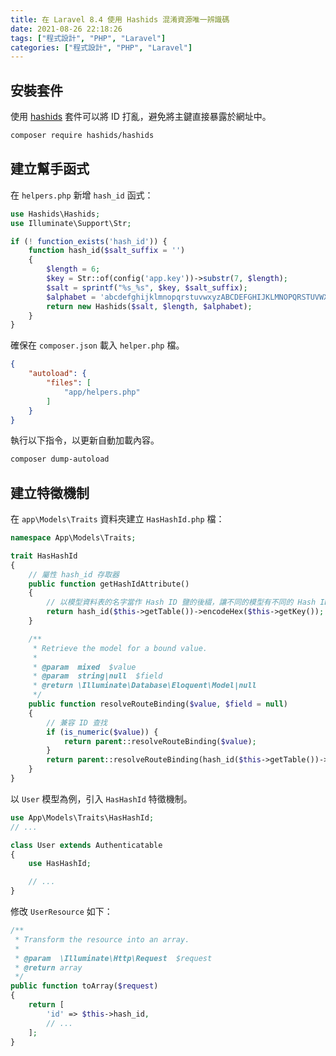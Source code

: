 ```yaml
---
title: 在 Laravel 8.4 使用 Hashids 混淆資源唯一辨識碼
date: 2021-08-26 22:18:26
tags: ["程式設計", "PHP", "Laravel"]
categories: ["程式設計", "PHP", "Laravel"]
---
```


## 安裝套件

使用 [hashids](https://github.com/vinkla/hashids) 套件可以將 ID 打亂，避免將主鍵直接暴露於網址中。

```bash
composer require hashids/hashids
```

## 建立幫手函式

在 `helpers.php` 新增 `hash_id` 函式：

```php
use Hashids\Hashids;
use Illuminate\Support\Str;

if (! function_exists('hash_id')) {
    function hash_id($salt_suffix = '')
    {
        $length = 6;
        $key = Str::of(config('app.key'))->substr(7, $length);
        $salt = sprintf("%s_%s", $key, $salt_suffix);
        $alphabet = 'abcdefghijklmnopqrstuvwxyzABCDEFGHIJKLMNOPQRSTUVWXYZ';
        return new Hashids($salt, $length, $alphabet);
    }
}
```

確保在 `composer.json` 載入 `helper.php` 檔。

```json
{
    "autoload": {
        "files": [
            "app/helpers.php"
        ]
    }
}
```

執行以下指令，以更新自動加載內容。

```bash
composer dump-autoload
```

## 建立特徵機制

在 `app\Models\Traits` 資料夾建立 `HasHashId.php` 檔：

```php
namespace App\Models\Traits;

trait HasHashId
{
    // 屬性 hash_id 存取器
    public function getHashIdAttribute()
    {
        // 以模型資料表的名字當作 Hash ID 鹽的後綴，讓不同的模型有不同的 Hash ID
        return hash_id($this->getTable())->encodeHex($this->getKey());
    }

    /**
     * Retrieve the model for a bound value.
     *
     * @param  mixed  $value
     * @param  string|null  $field
     * @return \Illuminate\Database\Eloquent\Model|null
     */
    public function resolveRouteBinding($value, $field = null)
    {
        // 兼容 ID 查找
        if (is_numeric($value)) {
            return parent::resolveRouteBinding($value);
        }
        return parent::resolveRouteBinding(hash_id($this->getTable())->decodeHex($value));
    }
}
```

以 `User` 模型為例，引入 `HasHashId` 特徵機制。

```php
use App\Models\Traits\HasHashId;
// ...

class User extends Authenticatable
{
    use HasHashId;

    // ...
}
```

修改 `UserResource` 如下：

```php
/**
 * Transform the resource into an array.
 *
 * @param  \Illuminate\Http\Request  $request
 * @return array
 */
public function toArray($request)
{
    return [
        'id' => $this->hash_id,
        // ...
    ];
}
```
